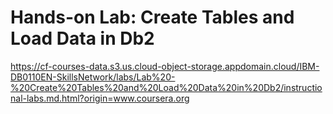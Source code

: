 # Hands-on Lab: Create Tables and Load Data in Db2

https://cf-courses-data.s3.us.cloud-object-storage.appdomain.cloud/IBM-DB0110EN-SkillsNetwork/labs/Lab%20-%20Create%20Tables%20and%20Load%20Data%20in%20Db2/instructional-labs.md.html?origin=www.coursera.org